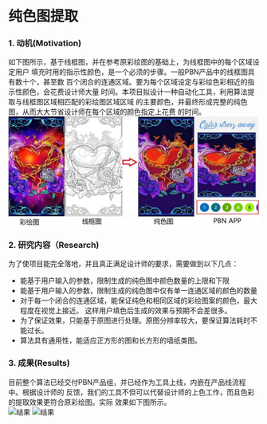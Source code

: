 # 纯色图提取

### 1. 动机(Motivation)
如下图所示，基于线框图，并在参考原彩绘图的基础上，为线框图中的每个区域设定用户
填充时用的指示性颜色，是一个必须的步骤。一般PBN产品中的线框图具有数十个，甚至数
百个闭合的连通区域。要为每个区域设定与彩绘色彩相近的指示性颜色，会花费设计师大量
时间。本项目拟设计一种自动化工具，利用算法提取与线框图区域相匹配的彩绘图区域区域
的主要颜色，并最终形成完整的纯色图，从而大大节省设计师在每个区域的颜色指定上花费
的时间。  
![指示色](https://raw.githubusercontent.com/zjustarstar/dailybreadResearch.github.io/gh-pages/article/product/imgs/clrindicator_flowchart.jpg)

### 2. 研究内容（Research)
为了使项目能完全落地，并且真正满足设计师的要求，需要做到以下几点：
+ 能基于用户输入的参数，限制生成的纯色图中颜色数量的上限和下限
+ 能基于用户输入的参数，限制生成的纯色图中仅有单一连通区域的颜色的数量
+ 对于每一个闭合的连通区域，能保证纯色和相同区域的彩绘图案的颜色，最大程度在视觉上接近。
这样用户填色后生成的效果与预期不会差很多。
+ 为了保证效果，只能基于原图进行处理。原图分辨率较大，要保证算法耗时不能过长。
+ 算法具有通用性，能适应正方形的图和长方形的墙纸类图。

### 3. 成果(Results)
目前整个算法已经交付PBN产品组，并已经作为工具上线，内嵌在产品线流程中。根据设计师的
反馈，我们的工具不但可以代替设计师的上色工作，而且色彩的提取效果更符合原彩绘图。实际
效果如下图所示。    
![结果](https://raw.githubusercontent.com/zjustarstar/dailybreadResearch.github.io/gh-pages/article/product/imgs/clrindicator_result1.jpg)
![结果](https://raw.githubusercontent.com/zjustarstar/dailybreadResearch.github.io/gh-pages/article/product/imgs/clrindicator_result2.jpg)


